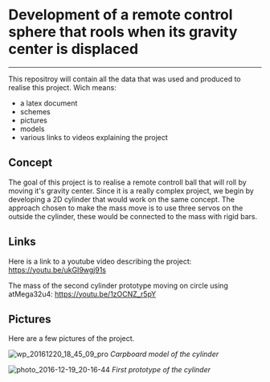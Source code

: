 # Development of a remote control sphere that rools when its gravity center is displaced
------
This repositroy will contain all the data that was used and produced to realise this project. Wich means:
* a latex document
* schemes
* pictures
* models
* various links to videos explaining the project

## Concept

The goal of this project is to realise a remote controll ball that will roll by moving it's gravity center. Since it is a really complex project, we begin by developing a 2D cylinder that would work on the same concept. The approach chosen to make the mass move is to use three servos on the outside the cylinder, these would be connected to the mass with rigid bars.


## Links
Here is a link to a youtube video describing the project: https://youtu.be/ukGI9wgj91s

The mass of the second cylinder prototype moving on circle using atMega32u4: https://youtu.be/1zOCNZ_r5pY


## Pictures
Here are a few pictures of the project.

![wp_20161220_18_45_09_pro](https://cloud.githubusercontent.com/assets/17711389/23223822/5ec8fcf0-f92c-11e6-929f-96fda3b4c0c6.jpg)
*Carpboard model of the cylinder*
         
 
![photo_2016-12-19_20-16-44](https://cloud.githubusercontent.com/assets/17711389/23224038/19a97658-f92d-11e6-8920-69330bea1507.jpg)
*First prototype of the cylinder*




 
